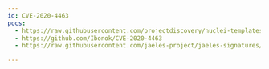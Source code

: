 ```yaml
---
id: CVE-2020-4463
pocs:
  - https://raw.githubusercontent.com/projectdiscovery/nuclei-templates/master/cves/2020/CVE-2020-4463.yaml
  - https://github.com/Ibonok/CVE-2020-4463
  - https://raw.githubusercontent.com/jaeles-project/jaeles-signatures/master/cves/ibm-maximo-xxe-cve-2020-4463.yaml

---
```

